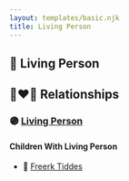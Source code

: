 ```yaml
---
layout: templates/basic.njk
title: Living Person
---
```

## 🔵 Living Person

## 👩‍❤️‍👨 Relationships

### 🟣 [Living Person](/people/4/42339241)

#### Children With Living Person
* 🔵 [Freerk Tiddes](/people/2/21111317)